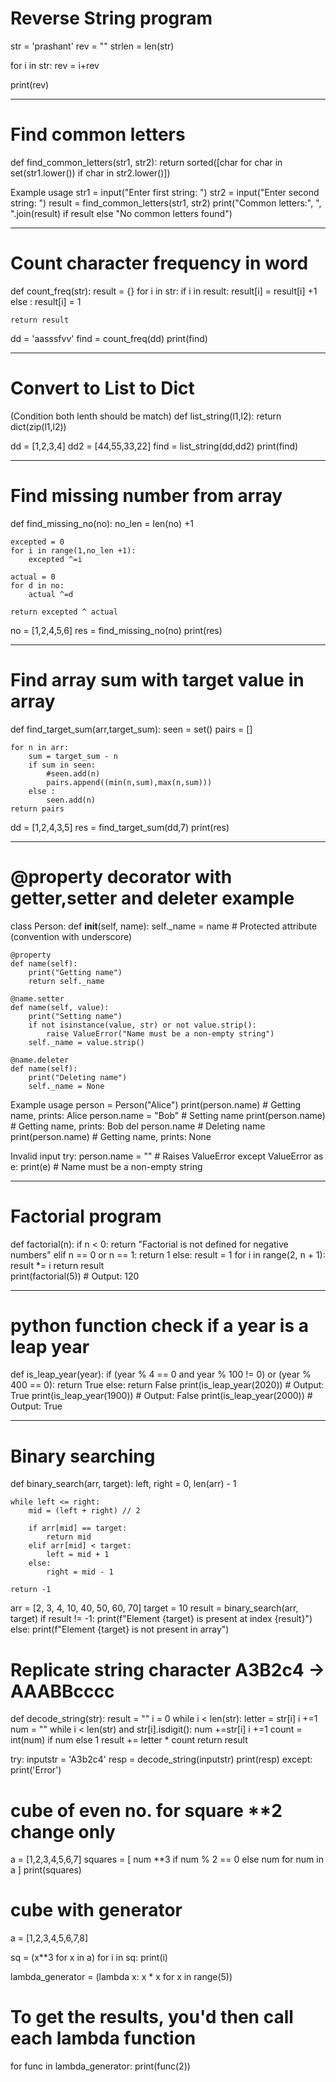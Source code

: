 # Reverse String program

str = 'prashant'
rev = ""
strlen = len(str)
 
for i in str: 
    rev = i+rev
    
print(rev)

----------------------------------
# Find common letters
def find_common_letters(str1, str2):
    return sorted([char for char in set(str1.lower()) if char in str2.lower()]) 

Example usage
str1 = input("Enter first string: ")
str2 = input("Enter second string: ")
result = find_common_letters(str1, str2)
print("Common letters:", ", ".join(result) if result else "No common letters found")

--------------------------------------------

# Count character frequency in word
def count_freq(str):
    result = {}
    for i in str:
        if i in result:
            result[i] = result[i] +1
        else :
            result[i] = 1
    
    return result
    
dd = 'aasssfvv'
find = count_freq(dd)
print(find)

-----------------------------------------------------------------

# Convert to List to Dict
 (Condition both lenth should be match)
def list_string(l1,l2):
    return dict(zip(l1,l2))
    
dd = [1,2,3,4]
dd2 = [44,55,33,22]
find = list_string(dd,dd2)
print(find)

-------------------------------------------------------------
# Find missing number from array
def find_missing_no(no):
    no_len = len(no) +1
    
    excepted = 0
    for i in range(1,no_len +1):
        excepted ^=i
    
    actual = 0
    for d in no:
        actual ^=d

    return excepted ^ actual
    

no = [1,2,4,5,6]
res = find_missing_no(no)
print(res)

---------------------------------------------------------------
# Find array sum with target value in array

def find_target_sum(arr,target_sum):
    seen = set()
    pairs = []
    
    for n in arr:
        sum = target_sum - n
        if sum in seen:
            #seen.add(n)
            pairs.append((min(n,sum),max(n,sum)))
        else :
            seen.add(n)
    return pairs


dd = [1,2,4,3,5]
res = find_target_sum(dd,7)
print(res)

--------------------------------------------------------------------
# @property decorator with getter,setter and deleter example
class Person:
    def __init__(self, name):
        self._name = name  # Protected attribute (convention with underscore)

    @property
    def name(self):
        print("Getting name")
        return self._name

    @name.setter
    def name(self, value):
        print("Setting name")
        if not isinstance(value, str) or not value.strip():
            raise ValueError("Name must be a non-empty string")
        self._name = value.strip()

    @name.deleter
    def name(self):
        print("Deleting name")
        self._name = None

  Example usage
person = Person("Alice")
print(person.name)  # Getting name, prints: Alice
person.name = "Bob"  # Setting name
print(person.name)  # Getting name, prints: Bob
del person.name  # Deleting name
print(person.name)  # Getting name, prints: None

  Invalid input
try:
    person.name = ""  # Raises ValueError
except ValueError as e:
    print(e)  # Name must be a non-empty string

---------------------------------------------------------
# Factorial program
def factorial(n):
    if n < 0:
        return "Factorial is not defined for negative numbers"
    elif n == 0 or n == 1:
        return 1
    else:
        result = 1
        for i in range(2, n + 1):
            result *= i
        return result  
print(factorial(5))  # Output: 120

---------------------------------------------------------

# python function check if a year is a leap year
def is_leap_year(year):
    if (year % 4 == 0 and year % 100 != 0) or (year % 400 == 0):
        return True
    else:
        return False
print(is_leap_year(2020))  # Output: True
print(is_leap_year(1900))  # Output: False
print(is_leap_year(2000))  # Output: True

--------------------------------------------------------
# Binary searching
def binary_search(arr, target):
    left, right = 0, len(arr) - 1
    
    while left <= right:
        mid = (left + right) // 2
        
        if arr[mid] == target:
            return mid
        elif arr[mid] < target:
            left = mid + 1
        else:
            right = mid - 1
            
    return -1


arr = [2, 3, 4, 10, 40, 50, 60, 70]
target = 10
result = binary_search(arr, target)
if result != -1:
    print(f"Element {target} is present at index {result}")
else:
    print(f"Element {target} is not present in array")


# Replicate string character A3B2c4 -> AAABBcccc
def decode_string(str):
    result = ""
    i = 0
    while i < len(str):
        letter = str[i]
        i +=1
        num = ""
        while i < len(str) and str[i].isdigit():
            num +=str[i]
            i +=1
        count = int(num) if num else 1
        result += letter * count
    return result
    
    

try:
    inputstr = 'A3b2c4'
    resp = decode_string(inputstr)
    print(resp)
except:
    print('Error')

# cube of even no. for square **2 change only
a = [1,2,3,4,5,6,7]
squares = [ num **3 if num % 2 == 0 else num for num in a ]
print(squares)

# cube with generator

a = [1,2,3,4,5,6,7,8]

sq = (x**3 for x in a)
for i in sq:
    print(i)

lambda_generator = (lambda x: x * x for x in range(5))

# To get the results, you'd then call each lambda function
for func in lambda_generator:
    print(func(2))

